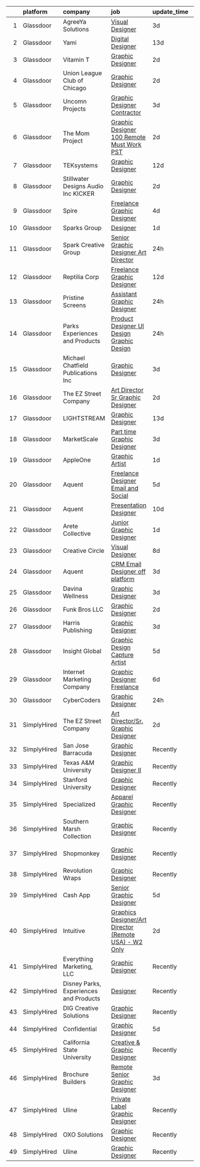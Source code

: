 

|    | platform    | company                                 | job                                                                                                                                                                                                                                                                                                                                                                                                                                                                                                                                                                                                                                                                                                                                                                                                                                                                                                                                                                                                                                                                                                                                                                                                                                                                                                                                                                         | update_time   | location                  |
|---:|:------------|:----------------------------------------|:----------------------------------------------------------------------------------------------------------------------------------------------------------------------------------------------------------------------------------------------------------------------------------------------------------------------------------------------------------------------------------------------------------------------------------------------------------------------------------------------------------------------------------------------------------------------------------------------------------------------------------------------------------------------------------------------------------------------------------------------------------------------------------------------------------------------------------------------------------------------------------------------------------------------------------------------------------------------------------------------------------------------------------------------------------------------------------------------------------------------------------------------------------------------------------------------------------------------------------------------------------------------------------------------------------------------------------------------------------------------------|:--------------|:--------------------------|
|  1 | Glassdoor   | AgreeYa Solutions                       | [Visual Designer](https://www.glassdoor.com/partner/jobListing.htm?pos=106&ao=1110586&s=58&guid=000001839cb08bc58881399ab2acd6e4&src=GD_JOB_AD&t=SR&vt=w&ea=1&cs=1_9dddc7dc&cb=1664781159904&jobListingId=1008171370007&cpc=AC285F3A3ECA6BB0&jrtk=3-0-1geeb134dg2p6801-1geeb134ui177800-6628813715290579--6NYlbfkN0Dwb_YIohz4zuU9-hizYTxpAJ9-qZQvsILXUPhgrrTAx3rzAG8rbA4JEAvZWnQch_pwfTg133gyuCZlIGUqTa_LcsIQj2gEcCE-_TS1GvFqGTvkteBxDZzDSPPzHh85m-XJvFnoH9KTN9O_Qu3svYpr6ZGGgiQji_eKVd6LROsZAo8glXCqQAHJvHwuFsUvtH4KIawltbq9OPbot3LUXfWxohdQOdOH58LecfCF0ScX04OPYbaJ8JCm6qOMPhrTLz_9VOtNFxz904dxjrO7X790dI3H8lzKcUqwUwpYFLpQvzFxR68_vLYWEV_ZiuEiqQKONgb0XBmaXirFiYECCuA5zzdwz41bWt9SrDDWah-ytfUD_bkCZw5n7-UNGfDADsmABTaOIaMgW0rJ00ymBHW7tE8HEgrY-1Mvg-ZWHjQdaXzTkpaUz_Fi9Vd3bt5C90wCoP4RiWitYxnSIcFat7iFiKqGCTxsshy49xulv-Dy64ZjuEhdJHTDw_YcCr3AXcwtjA3ARZUlRA%3D%3D)                                                                                                                                                                                                                                                                                                                                                                                                                                                                                                      | 3d            | Remote                    |
|  2 | Glassdoor   | Yami                                    | [Digital Designer](https://www.glassdoor.com/partner/jobListing.htm?pos=105&ao=1110586&s=58&guid=000001839cb08bc58881399ab2acd6e4&src=GD_JOB_AD&t=SR&vt=w&ea=1&cs=1_771694a3&cb=1664781159904&jobListingId=1008149543553&cpc=88825F42635DFB7C&jrtk=3-0-1geeb134dg2p6801-1geeb134ui177800-d96790f07ddfb524--6NYlbfkN0DsBOlmEAMqZtav1V1WKZO3RUElpafjggtWvxyDQ3xFSnW2ELFgJeLX3S5xFeisUPMw82b5JYcnJNXu1QexHkiyMgdkVeTHVR0rJVBYbdWKeloc5xYfv3eVNueJ_bKSsVQdqM4vvwnu1xSTpv0VSoFJ7DPATGJpk9r3Z3q7WHdgifquY24OuuFa8uuWs7fOfsxzB1qkgxyiYYJZH2Wols3Lh5CQKn9EX0vsqN5Xn2gKv0JGIPYtlQPgL0WjtkZ6w05nwo7C39WdP83Pcqsu24l9u0xeCilK_mYI1AtUqw7DM0TVmZ-vp2TZzadfsHEZiCVNsG1vn-ykq321xoo13PCErHOvwh63vsp9Dgw6_gsl4a5rM6oyK7WZvE1c-tLfKnGNH8diV255Ssx3uhnd8nPJUZNn394uQZySd6EFiO1wlZeXq3ujOd-6D3XHIXPQ403pwndGvVis-nmRpQr2niC8C-qH1DUbhE37ws5WinAvLL8y-yKPsDSc4kpkzTvAmXKSMO7MY5KNAw%3D%3D)                                                                                                                                                                                                                                                                                                                                                                                                                                                                                                     | 13d           | Brea, CA                  |
|  3 | Glassdoor   | Vitamin T                               | [Graphic Designer](https://www.glassdoor.com/partner/jobListing.htm?pos=121&ao=1110586&s=58&guid=000001839cb08bc58881399ab2acd6e4&src=GD_JOB_AD&t=SR&vt=w&cs=1_c6e310ae&cb=1664781159906&jobListingId=1008173951248&cpc=451933188B21919D&jrtk=3-0-1geeb134dg2p6801-1geeb134ui177800-7ec5b1c71bb5a598--6NYlbfkN0DMrcEu7yrtATojKJA7cEzGQ3FdRGWLh0CZQInL4ECGI6k5tN82kdM0OKoro5eXmjrJzujvbIHDixR0l6LBeqa5cwW6HQRVfpdi3WJmNQH9hP0Hg6_hiaiZpl4yfN_rIJj7C4Jt6_2n7--2UkufdkWNrIQFvkHW-QzXDgOabEW1proPp041tw5RqnWCGxoDNkK4GhcmrZVvjJLbkGSh61WKAhIP96PwNuIc2qZUe2S0eMKnbTaOvV7sjx5IU9sb4QNcrt5WaWvuSZnNmQin_JCX19z8edo0iQua7QWUwiUnJzh4VhxfZpVyOmbjGsk9N1Be8rAoY87gzpfwN9BNeRb3t8yRg5xZR0doMJhc0GeF11idoUI5yemxLwFso1tjBjeLYdnPutXhWyNldly_6Q8RpQqCk1xVwB8D0SOl1Ul_E1HHFvoZzcHrBnfoL26IwksKco7dBYv2uDoEZP4Y3vvSLhQfJHVF7G1nkucPHbvDIg%3D%3D)                                                                                                                                                                                                                                                                                                                                                                                                                                                                                                                                          | 2d            | Remote                    |
|  4 | Glassdoor   | Union League Club of Chicago            | [Graphic Designer](https://www.glassdoor.com/partner/jobListing.htm?pos=111&ao=1110586&s=58&guid=000001839cb08bc58881399ab2acd6e4&src=GD_JOB_AD&t=SR&vt=w&ea=1&cs=1_e230c83f&cb=1664781159905&jobListingId=1008173692832&cpc=75B6770C194DCF89&jrtk=3-0-1geeb134dg2p6801-1geeb134ui177800-b0379cf767fd1fe7--6NYlbfkN0BfiMkE0vBHUGTrKhK8SvsuFyj2GtWbFPd5ourmXrk8c4_JoFcBx44Ad046S61gW0p-251rY6CIKPdHeYPavw4oaEhAbWeC31cDG7-9fEqf1hH74hxV3bxL5eNBouMLTjAArOut1HdwsE011LjGVibjEtE-l4M5prIhUp8osQoh6qczvesjpCOga1Gqd1GN8sJqJhyrGvopPH7rhoyYFjL5U7SYuYnXQBrBrvGyaZeSWrF62lP0xMfKpmDMK7Xx4aVa5isHN4EECdDQ81WaYEzLPq3Ws6mTKY0KTmsUR-2TDPrT3RwlNiSHGwNqeZ5HcNj80yXrsZ0d-553KKDJxrCEUOwH7bd5DKMQJLyy7RmyMK1XlWF_6GPx75WmoAkikXJUdsSKuYcNdoi-64cfuAjyQjRzVS6dqdQTrQx4QiXVkVbNRgmfloCm0VWNBfDF8Kuo_ajJ-bCjubgYZdG-OYtSr3dkKB4oIcpD6W7tl7jYbk_Fh87wOOgSaWbjeYOno4znSUw6LO94Rg%3D%3D)                                                                                                                                                                                                                                                                                                                                                                                                                                                                                                     | 2d            | Chicago, IL               |
|  5 | Glassdoor   | Uncomn Projects                         | [Graphic Designer  Contractor ](https://www.glassdoor.com/partner/jobListing.htm?pos=102&ao=1110586&s=58&guid=000001839cb08bc58881399ab2acd6e4&src=GD_JOB_AD&t=SR&vt=w&ea=1&cs=1_e8e562fb&cb=1664781159904&jobListingId=1008172269703&cpc=8795CF9063CD573D&jrtk=3-0-1geeb134dg2p6801-1geeb134ui177800-90846522c68ac9b2--6NYlbfkN0BKcv96LAN5JP5r9t3e9WCk6GBMa7XVoW6HuhSN1eWrgTftW7TMh9FQJxAv04YsPFG9lDf6NFOQvnhDWWqBwZ2HNp02zHSSKUP14_jXzNcyD_xPEmPBcipcmsqxP-xP9NDrEAgpDzotlubbXMpZRUZL1VIV8opCYti-nrHSFgd3GH3Lgn-5WzXFro6PL7qxGQLbPwsPg1t1Sro9Bmzd4QDCjJultnosgkEqdqsYWMIQH7veFNAl1u6NXpUDYjbppyIqVhJntBP0GfVn-ijozgkm0WnUVbr1owpIeVP1WAp7PwSnpUmlFwsG1OzXKPChewGpQ2QUHMLFg66jTsbfs_Ug-uLS4ZqeMU193pdVI8sEdjzpQ-TaMdVXy6qOfOG2zh9v5VScLEoQGEcLlPkrwwUkq6iPgiewTl1ocLwRlUYEsutUxcaK7NyBl7_FBEVyukIKQzBdVfEvBtXBB7A47S77Asw3772rRsXmYk91qi9U_WWT6E_8M-Fq3DYMcg86I_omhqNDXQHvgA%3D%3D)                                                                                                                                                                                                                                                                                                                                                                                                                                                                                        | 3d            | Remote                    |
|  6 | Glassdoor   | The Mom Project                         | [Graphic Designer  100  Remote  Must Work PST ](https://www.glassdoor.com/partner/jobListing.htm?pos=115&ao=1110586&s=58&guid=000001839cb08bc58881399ab2acd6e4&src=GD_JOB_AD&t=SR&vt=w&cs=1_42e0b967&cb=1664781159905&jobListingId=1008174906625&cpc=B076152010A3B66C&jrtk=3-0-1geeb134dg2p6801-1geeb134ui177800-be9b63d85c896383--6NYlbfkN0BDp_epf89aHDQhKpPegNJQ_ldQpEFZQsM9OcONMGxWx6pU56EKHF58QjVdAUvn2gUh2hLNM1TjGC803JXXZh-gDZK_AAcLDi1B_3U2qZzMGE-XSBvR363kXOGi6fKIRH_xB2xFgIvCSTOGpWmxtuFDnDlRbJoWZ2k25dmsBa0gAmbn6jzQtbOGHI1GiVCPkIq07fVjT4F24PAePv4IIgadxBMXtJmg6KtfO8Aby-mVcvpvdCt97Tbl2tpJ7smjjMGL6JEwS2vL_9yHyH-vlmYGS1PXTVR3IoJfWWEbWKLkW9PcoAzy06fEn_wGLIEeymsKWZtl_kTfSLTQ7rmStVLXeIdbEHqPr3LFdv7_SntTh3fLja6yXOa9hwJ0NqGfPeCsIASJeR5X6Fo8dc1zd_qh4ywugytl9i3nVWSTihiBo2iHIo6b-4qmB_HROecfMrbLNeGfNrmUIN0x7y8IPtRdD0Dx5nz8Y1vHR8D-gFDhdJkzZpFKjvdUr6InduNFt3e2VnMQQWXW0otKq4De3qZmgbNfK55UjjS2Kx-ak9rHQzPozmbYqS5ExPEU3NzOFI6l1FNb2qAALA%3D%3D)                                                                                                                                                                                                                                                                                                                                                                                                             | 2d            | Remote                    |
|  7 | Glassdoor   | TEKsystems                              | [Graphic Designer](https://www.glassdoor.com/partner/jobListing.htm?pos=122&ao=1110586&s=58&guid=000001839cb08bc58881399ab2acd6e4&src=GD_JOB_AD&t=SR&vt=w&cs=1_d9bb0c46&cb=1664781159906&jobListingId=1008152122701&cpc=334ABAF5D42DC775&jrtk=3-0-1geeb134dg2p6801-1geeb134ui177800-57eb7788ebfccd96--6NYlbfkN0AuKz8EBO1xHDEL7V2YF9xF3dC_I9B9i-Zw2Jh8clPMK3KTieKealHQySFBD4L6FvN3yT6R0s_NIyCXReZvmu4kXgX2zyVoKuxs-Xiv3MEtbzhVPXRCKLg9lYfW9Byx-5OjnFu51hXtuvS3a86DG6QP5Eop4ocy-tdDYoIlgjVLlaxuPnOEiHEUoy2oZqmmpoO_HEhAtHjqLz1F9K8MT-iuPY0t9f6cVCA6HsH2N38ABHERqefRO9iDKgTQclYJsSRFyu9k4FVdOHKvPFA6D8jwlus_kexWwGUeatDzsxooz_G-nL_FDufxkdmZrE_lPPr0ZV31cXRsxsuuJPy7UlNNXM8otSJySHR7105S6mLlEi4llsvnDnp0eSzvKaMGzCJ8HniMGCcEyiuFiM568kgZgBP3zupwbmTU79cfT-FxDlJzBSo2LLa7ixvxSsxQhhcMuPE4PRkqGeWhZH1rlNcD0WLEpqq5FvxxyzmQkT1UufQTHD_Qbdcsjc-MZVWFE-IAasEVaGM_ACoQcGABFdDknYFt5OGN-4XIiABsc6H9H9AJcLoC8uqqLHAJBOi1T_ktMxGFRJkZmet7EnWIKPfrom-0nrD8RL8pLAGjeOrAbegFONe1spscObldlk1n19qkhbijszJ4R7diPKJ-eRnV76zwpxeRr3kiU_39z4dmDRiOjvb0ysX28KKN9NOoXoX65a0xRHfYb-zwmetbnODdqhNj_rRnGQP-PiBmIJx_LHsWiGa9nwFI-q1lQBYOqkFnhvPoO78fXgVZSyh-FWNtvdQuUC7mcl1EAWZbZ4m5vPyeFK3cEGW72vmoZflKQNZNlAG3dnWiHH1BAemuBv-0P-r3S-FKTOiphx7-iBj3KUg9t562ydYW-YEMvlpTaRbS0SHXams_8ol-KoUkfbBX04yZaOUOym5VQhUJ9TzIZw%3D%3D)                                                                          | 12d           | Lisle, IL                 |
|  8 | Glassdoor   | Stillwater Designs   Audio  Inc  KICKER | [Graphic Designer](https://www.glassdoor.com/partner/jobListing.htm?pos=101&ao=1110586&s=58&guid=000001839cb08bc58881399ab2acd6e4&src=GD_JOB_AD&t=SR&vt=w&ea=1&cs=1_4f92ed07&cb=1664781159904&jobListingId=1008174539445&cpc=2083F359452D1586&jrtk=3-0-1geeb134dg2p6801-1geeb134ui177800-972747f673ce30d6--6NYlbfkN0DzTncxJAcZ-vJ_cWM5l07KknbSV4rmD4wvBRxesz8q378qkK2OBxoSWsXap5e5J2kbtBQgry9bieX3jEFVmQdgIfgSPUipDnnuQumbIRJ7j2GiYphj42xoQ1I3RfUDTljM7Ymzn-T0gyXrUfjmjW0AkOLFUEi1BQP2JlBCg2uHBpsIRCipSmqrbc6YpnRXaR2llg49NV_5hc6-tfZNRIFrwg9vvwAfe9DnvlUMe1wCrnmlZgaO0WrpuFD3jDkWMsMuzWSijsxKnIBeSu7lUMaTGP3cP5NmsmKvYwXlw0aQvBqi-ZIW9W7NTiLYJnjqIyXufo6Dhxsgz-rA7r4SOymmUKQjnc_LuuiZBKf3THIz2yQIIVf_ffEdg0In6px2H3hLOeARpdBGh764eElu6JJ_2f2dArGz8-G83-foUjnth3Wzeb_kRMXiVAo3R8oYw6MmuiFoAfex9Rp0h_SFaTe1x7UrKa8ieAoZAe8Q6yQRw9DURXvyagmxgOttVi_KUTZ4qH4BnHU73w%3D%3D)                                                                                                                                                                                                                                                                                                                                                                                                                                                                                                     | 2d            | Stillwater, OK            |
|  9 | Glassdoor   | Spire                                   | [Freelance Graphic Designer](https://www.glassdoor.com/partner/jobListing.htm?pos=108&ao=1110586&s=58&guid=000001839cb08bc58881399ab2acd6e4&src=GD_JOB_AD&t=SR&vt=w&ea=1&cs=1_f93831bb&cb=1664781159905&jobListingId=1008168176401&cpc=654405A9B1E0A9F5&jrtk=3-0-1geeb134dg2p6801-1geeb134ui177800-0a7693cec2d415df--6NYlbfkN0DeAJW0m2c6RRYZ8mDkAfiRHtRiJ0-kxkQVsAadI3fnKOGp_QxXvzZMVjx73-hM7tPL4rGNIGpIvNxjZDfZ5ASMlZXRqYXSdvBzYLMPNTRfPsz99QAZZlQQ-qg5zLdJfFnCV8gtIYLEdgE60hk1CYz4D1aE0u49Aa9-RqNuCdkbHL2e2NNbaJB8aHifFsxl1vAeGhnc8Ak_T3WUZfp88SI9oqBZ4DTXk4H8ZttPU_3FqmywQhCtLdTtiH0gXWtx1jemO3darggVNoILljdTlNNq0e5jyLLdeDPTOu2wyq_y6dThbBErx4px2_J6u3QWaQmh_6BDItS6iOS-u9QLaMs7rOpczyDHy0gByS84QAkTnv6iqdaeY-N3E5kxlpQmk0rgo1OLBVguJbljEzhS5R7JVhjCp_wv1fWOzviYdke8G1WLVZkXSS-8NIS-md7p2ze7yMQ8D_0Z9wZaydENUqbbAbpeFgaq3wICF9YLYfKD7eLHtjcjMBIMdPELt1RQPTW1LWn3mK5WTw%3D%3D)                                                                                                                                                                                                                                                                                                                                                                                                                                                                                           | 4d            | Massachusetts             |
| 10 | Glassdoor   | Sparks Group                            | [Designer](https://www.glassdoor.com/partner/jobListing.htm?pos=120&ao=1110586&s=58&guid=000001839cb08bc58881399ab2acd6e4&src=GD_JOB_AD&t=SR&vt=w&cs=1_f07ba33d&cb=1664781159906&jobListingId=1008176700829&cpc=3BA4CE39D5B5DEF5&jrtk=3-0-1geeb134dg2p6801-1geeb134ui177800-2a328a2bc1d15114--6NYlbfkN0CVbIAoVGlVV0muHIzlWY31dYj5hrVkKa7qBWZ-hZn3g-zWnitpxah_RyLopvrEJPIrvXg-hEI1BGg7zg6I19nBs_lmMTdDDuQXfmt-Bmx99Zlzdv54l377MfIdp_I5pPHVDhQCRK9l7PJklK6NnwPNdLBS49_CKV4kWm_Zu31Q30jtx5WQZSmOs87sWel-Dm7_VQW0waHdqcRE3yhwKL662ZRMwdxoYrtjV1fV8NPDMqsG0iHrWMJzarVMr5mSArjyJhHghYfU7wggm8y0tk4N52l2me7Wj0r49wCcXFXOgqPeyNqLqJ9DhO0Bi7UmoSP2aPduPpzh7zDnrHqqztfW9D4M9wPrBknfnfri5pTpahKzLwZilSYT9N75EKSjS2cCd4Iju-VtlUHEstMBRiWhka719ix2pv5dwPicRZFP0eA5baqQMHkKYJxQIoTaKJ4Y2DEJRCmkPZpveeANnySnzIXp70RZgVSYgk6PbZ5tddjbEmCu2YxFz0BFLZtH4-4%3D)                                                                                                                                                                                                                                                                                                                                                                                                                                                                                                                                | 1d            | Rockville, MD             |
| 11 | Glassdoor   | Spark Creative Group                    | [Senior Graphic Designer Art Director](https://www.glassdoor.com/partner/jobListing.htm?pos=112&ao=1110586&s=58&guid=000001839cb08bc58881399ab2acd6e4&src=GD_JOB_AD&t=SR&vt=w&ea=1&cs=1_7c09a759&cb=1664781159905&jobListingId=1008179005162&cpc=F7A2269C793D5877&jrtk=3-0-1geeb134dg2p6801-1geeb134ui177800-aa469586a1eef480--6NYlbfkN0BBGG9LMNqL16EzDx9S3nKk4b6IwprgSJginr0DZD_oW-QspO1HW55HdjL9oMzDBnVslbGwEHOgkbNuElnGfKN8zKHAfyIcwho74EaOphMAQzbSEsv2tMlYpx0VDMUZUWOB1A5ZkK0EUGwtY8R9gl1FAaFUX5RwpXxYAdmBGVaZPCPApBkWnu7Esa4gegh55ZWhnIO-5jpOXvywdpDOMT_S-CGfb-0nckK_mcOWhsCLr-hjFqYaU5rOLltxNhvcI_1iJvWOlCiOKNHiC_szv5ZpQW_jAL6ZOm6SXhQtd1gbes2k38fI_iaUTI-qB93oUNxDbzp_XUm8BG0bXlVvr2LN21KnN-qNV355oH7uSV0k1hDxPnN6IWwVqdKAzndrF6X12N3Gdm8sPe1wAFnQkc-f4Thwbm2II1Um_d9jwEjbKXNJcPPvb8rhBhm6IPE2F9hdwOs_oa90iZa3Fdv2TLvbVPMuMRVTQBudi4AW3sbT8FeSLyvU3wXb73qGTXQN-1Yjlz5rgzdaRA%3D%3D)                                                                                                                                                                                                                                                                                                                                                                                                                                                                                 | 24h           | Florida                   |
| 12 | Glassdoor   | Reptilia Corp                           | [Freelance Graphic Designer](https://www.glassdoor.com/partner/jobListing.htm?pos=110&ao=1110586&s=58&guid=000001839cb08bc58881399ab2acd6e4&src=GD_JOB_AD&t=SR&vt=w&ea=1&cs=1_50efebeb&cb=1664781159905&jobListingId=1008151622516&cpc=03F67E1B243A1AE3&jrtk=3-0-1geeb134dg2p6801-1geeb134ui177800-798b90cfdda044eb--6NYlbfkN0Dx3r3E47sSe5bB3PIy1uzBZvlB7xy2NhfhZMlxQTsxrAM8lLPxNGOO8SMxMs4WxP4ak8ZL86YV04VhKm7n4N9MZbw_W744X1YKNyFx9KSLIVBN4rzDRrLQH2pHpabi4vD_pGBGVCJwFYEpR5hpQG0514znZFrG3fUa4HO9GcDdlUcjgdqCpkGcmXIMSeaEFKku_XgVAHPcgR_4qGAgquqaclnnPpkt2bMqfdEdr4oegIlSrKzUt2ezeS_wgnUlgZ9s6D9-Yg_yDfwEkebsUYL2Put59NTxJRNrEZw8MRlz2ttPMe6M5-U1euSqJYshrtXipK3Zp9EDInaLfP1fvU5U2efmL9Zg2PVoB_V3BQKCfHB4zYiYqnR6m6bZzG0cSHTeeZPG6W8lgYl0eSV1egvi_vgnpkAACpErl1bp7kYHOQOkLu-Lex9FK05T2rn2NfCOZ7KtqvqCx5e9u99MYZyYJ6ntcf4QaVQooiwH3TCWe3Yn-IvpKNpSiHePS4ocmkrQKSA3rNNpbbrAgbpJvNtN)                                                                                                                                                                                                                                                                                                                                                                                                                                                                                       | 12d           | Hillsborough, NC          |
| 13 | Glassdoor   | Pristine Screens                        | [Assistant Graphic Designer](https://www.glassdoor.com/partner/jobListing.htm?pos=107&ao=1110586&s=58&guid=000001839cb08bc58881399ab2acd6e4&src=GD_JOB_AD&t=SR&vt=w&ea=1&cs=1_ada58eab&cb=1664781159904&jobListingId=1008179462384&cpc=FF950A86FEA5DF54&jrtk=3-0-1geeb134dg2p6801-1geeb134ui177800-173b25da511c6396--6NYlbfkN0Cz9DvzyI52u6l7zifHwBGTEs7FMYGwdutZ4_Hx4GEvQpBISSIXLOYjHBjVUpfZcgv1TFHNpfov3wOjM6v76zYCF2yF6cl4wO65D5lJAD_RXfNXUVf1-tY51arWAeZevo0GoSRpG2lqRWDiIcuojzbaZbW9oVmicAYhK4HtEUd3epz4QN0BtqjdneE7iLSQRJt1iRRGz4Y7ugp_H8zlzRCLpJaSWtKuP-tmInJtBq7KfrXMjWhGn9wF5x9F708RnvJ7tzjP3FAjp3kGS78iNDSl6gvMgWAn8bWtmfUnhdLYpDKgmGf1cfldRjvHaas_n90iA-6hA0Gk1dECS3gpETaiNVNhFAGfC8Rt2fd67WetFXrECEhb0A9LKYBgmiX9kmR8KzZpnaNgouejaGoTW_9ea_s5-s5ZIDo6xnGP66v00NZPSqHFPoCQSTEL1jw96mNIMEip2cywmFyRuIt-WqTRutL9hsh3dEj0ZYvjhbNJ-byzKwLJ5T0vO8PpnqvYkboe-Nh5Nmu1uQ%3D%3D)                                                                                                                                                                                                                                                                                                                                                                                                                                                                                           | 24h           | Englewood, CO             |
| 14 | Glassdoor   | Parks  Experiences and Products         | [Product Designer  UI Design Graphic Design ](https://www.glassdoor.com/partner/jobListing.htm?pos=114&ao=1110586&s=58&guid=000001839cb08bc58881399ab2acd6e4&src=GD_JOB_AD&t=SR&vt=w&cs=1_78e98b50&cb=1664781159905&jobListingId=1008179199135&cpc=FA84DF7EA1EC2398&jrtk=3-0-1geeb134dg2p6801-1geeb134ui177800-a82b1f04ed5d7dd3--6NYlbfkN0DAFTyt7pbDCC2JPO79CSdi1dIb81yjczP5qsKcZIxgiRd1qisRd4re16D_VG3-wzXajtLOTOPL8umXa51HQ-7InxZK16X0KtudOBtEiQxwfl4uIHb1w47naUNVGPPVC6nQrCM0xZmmpD0gFTDC9p8H_i8VQwzW81l0K-ZqZnOYeAwkrFY1Y2tHG56pRs1G_7HxjRccD8eLCnAP1Cb2eoCtDBSrW6XMrAsTO5Gk4dkKq84OFjczCCLLHrUti0DzB0WVpK6blaUOmgolIwbtGAHKralSexJz6W8_KPiaGc08HJeQDTr5WauFldDktWIulDOpZq2QArFV0VNceDKJQUUlwnuVxN3c2AQtycuo_o23pDTvdy8zBUsglDy30neG6pKw0Y_9vjUkUhWyzVEobMrxg_5-vd6ndBwZe0aj-WuxBMJYPqMQDBBMYFgXlo6R-PU%3D)                                                                                                                                                                                                                                                                                                                                                                                                                                                                                                                                                             | 24h           | Lake Buena Vista, FL      |
| 15 | Glassdoor   | Michael Chatfield Publications Inc      | [Graphic Designer](https://www.glassdoor.com/partner/jobListing.htm?pos=130&ao=1136043&s=58&guid=000001839cb08bc58881399ab2acd6e4&src=GD_JOB_AD&t=SR&vt=w&ea=1&cs=1_0c87c64c&cb=1664781159907&jobListingId=1008171506916&jrtk=3-0-1geeb134dg2p6801-1geeb134ui177800-6879b5d5b7078751-)                                                                                                                                                                                                                                                                                                                                                                                                                                                                                                                                                                                                                                                                                                                                                                                                                                                                                                                                                                                                                                                                                      | 3d            | Remote                    |
| 16 | Glassdoor   | The EZ Street Company                   | [Art Director Sr  Graphic Designer](https://www.glassdoor.com/partner/jobListing.htm?pos=109&ao=1110586&s=58&guid=000001839cb08bc58881399ab2acd6e4&src=GD_JOB_AD&t=SR&vt=w&ea=1&cs=1_3a1e1bf9&cb=1664781159905&jobListingId=1008173444476&cpc=6FC5BA77C9A4CD78&jrtk=3-0-1geeb134dg2p6801-1geeb134ui177800-5d366da0b83f929e--6NYlbfkN0BKgzQyzTF1Q9mOsR1amaS-juVGLjHt5Cdom-gEF9y-xQXLGdfif3v_Xfk3OeQGiQtAK5AjOk10Qo5rw_nzQu9a5dDf6g4kjvIfV9jE-GdYxpfDkWTdWMT28oi67I_2mfNK6DTVAuQGBT5_283T7OVnXhNm4mav5agX5bnfoqxSbrUrc8lK5UnIAFsLyv7_Ex7BX-1udhYcC1cilVU7Ik8uYBHYLAqJvAXtjbxYfqjxwOSv9b-mBiK9spNn68mQnTVkc3fowE8EN8IusfkeZfx95yxvVMqQFlaL7eYQofa181DS9GmsTOD0V381WP96j4SooThChbt7cVhPo74ExxJQfx2VOg90LHtfrmCaxEOzyvxybik2ustC3mr24WwW_-y6yFJfrsGik4r2YEMM-6OhM3zHsVCHL3OTKAxPHkcvj8gZPLqs7EWbA8yGDX3i6Q_uXKujThy0N40immYotiLYSMoibXX4FH4DBJORiTktufWWzKmIMxP_1ItsPhC0AtBQvTeGXPKiXQ%3D%3D)                                                                                                                                                                                                                                                                                                                                                                                                                                                                                    | 2d            | Remote                    |
| 17 | Glassdoor   | LIGHTSTREAM                             | [Graphic Designer](https://www.glassdoor.com/partner/jobListing.htm?pos=116&ao=1110586&s=58&guid=000001839cb08bc58881399ab2acd6e4&src=GD_JOB_AD&t=SR&vt=w&ea=1&cs=1_ad5e7490&cb=1664781159906&jobListingId=1008148712327&cpc=8795CF9063CD573D&jrtk=3-0-1geeb134dg2p6801-1geeb134ui177800-6edb8273d2d1874c--6NYlbfkN0C_-2SRK1RVDhpf-slM4KCmyuX9KaErJfzz60Weic6r3LXwiquozlTWXMcZPQ-epAOvTbqwTiF8hHMnJ4ZfIx0vVod4tb6gRVs-VhjCvgU8_R6evQss2j5JqtyD_GilDQoPfuwZ1XmiHcJTxCrvmFubVLY9noLXZ60lV-sUoFbaMHiqOcmTUUbPi3wUcr69kMfXksP1R24oFbzkxYFiREJgcY9-TvSt09reWXeNBxLzE2-_IvD96pwty0Y2p3NKufho9F99Sfc588Kmojz-Nq4i18Rm4sRutwneYIqXEeD-LAscL4tjGmywGPLWc2l-j-JceyZ4vVP3zKAoEotyDQNuccvv7Qg65yDHY-Z4JXkS4qgTXGZyRNCBb0UJWA4lYqmT-O44e8M9yDVNmhBMx6dE0NXH9cPWnbhTmYe7JgZiSSnKXvEfX6Y-uYyYtHKQrSws3cbp6sMq0jKQpxC_2yC_vV50Ntpgn11oKvhscqm6vXGbA3OW4kke)                                                                                                                                                                                                                                                                                                                                                                                                                                                                                                                                 | 13d           | Remote                    |
| 18 | Glassdoor   | MarketScale                             | [Part time Graphic Designer](https://www.glassdoor.com/partner/jobListing.htm?pos=113&ao=1110586&s=58&guid=000001839cb08bc58881399ab2acd6e4&src=GD_JOB_AD&t=SR&vt=w&ea=1&cs=1_d8d36e95&cb=1664781159905&jobListingId=1008170940548&cpc=155EB9D5185558AF&jrtk=3-0-1geeb134dg2p6801-1geeb134ui177800-197c6d1e9691b29d--6NYlbfkN0BIoDLWkpu4A5JP4nAjUY3a2yEP2GbIbjZh6-EhENVclxW0Rzcn9wm0TmgAVCzaud_5ZsdyOtvS6ZMQy3rE-sj2w12NRb8HyaImOHGxunraDmL0uYDQamWkloAWJBm118k5mkdTuyMBfgQn4XjkC3Qzy2mtA_Actj1RktZ8k6BJh6hGdyDRbp_sy4yh4DUu-LHP4kjBYN6Td_NbMVwOxTSPiolidZMw9bH-O5eJB0cWa1jIeltFz6UXi8kbWHjrxuZDMmn_j-l9VCG527MPGW6pcqagcLIX4cEDqe6OQuHcOZaq_BS4XU6myUE_4FOfPiGHjFULeRAhfnqUzVuWcBvJdDCV2zBfR3U9iMEn-NJUAhv88_jLsv0kfP7ZOWaY7kQhjImxUg2t14eGBE7VOVC-1i7j73TMi7zpg0x79A6OmFL9zgRnIkHMh_PAI6UAJtJzu4n_z-r4nj_lfEeDhag8vYYdSPmpcGSCmI33lC-o3jLnHDqq-cfC74nEtAc13FJOEN5OGJC7UA%3D%3D)                                                                                                                                                                                                                                                                                                                                                                                                                                                                                           | 3d            | Dallas, TX                |
| 19 | Glassdoor   | AppleOne                                | [Graphic Artist](https://www.glassdoor.com/partner/jobListing.htm?pos=124&ao=1110586&s=58&guid=000001839cb08bc58881399ab2acd6e4&src=GD_JOB_AD&t=SR&vt=w&ea=1&cs=1_2c9c0ce7&cb=1664781159906&jobListingId=1008177090872&cpc=3BA4CE39D5B5DEF5&jrtk=3-0-1geeb134dg2p6801-1geeb134ui177800-9bc3a9fcd9d85e2f--6NYlbfkN0Akmm0SHSm6KXMG3PLe28cvsql5ALZY-VGg2iXYcU3b0_QqRwb6uEYTLIurolMOrvzVjwvofrjQQG1QRM7bs6xXJ3YnWgN3giFYKRj-P70AiQljaYbD-jXXdUH5o0LLQbVKn2yIGb2D-fEHJUj4KaFjKJwVB4J9zaXX0WfnVzFtqfbcTXP0NbtrZ5vCs3v3ZL43QCqoeyLX36zhGcZazLyOqwBzn26NA5VO80ktqqDqoVBYgtbj7m2BUn9JYOb5GyaMhn1aIXKwytnHTZH7nC1sRSunGMHQmrXZkBmTM8O1rKsbdCvq_phNjQM-kwVz6dO7lBJTtXKf58qk7mtGzM1SEncSATmPByjpRerrO_xR75TCLKt2zGLlp_XFBXMIwuVXUS5Ie-lLwMArwaEZnX-H5yc4uEbQGipQFnmvH6XW97Xf2susw6YrmxpS64QH9UkGzcFNUPVYlv4rWhYaKclJBNeV5m6YRamr2j_L9t6yu2-g145lOXxo6rOK0AzXwMDeR6hYg9fi_jsU-SiuGBzdyHsE2OwfIFOMYERzM8SWegpHpe3KsF_o1kbfnFZGiZ3k7amjfTRkIlrZm-KrksWb)                                                                                                                                                                                                                                                                                                                                                                                                                                   | 1d            | Corona, CA                |
| 20 | Glassdoor   | Aquent                                  | [Freelance Designer Email and Social](https://www.glassdoor.com/partner/jobListing.htm?pos=123&ao=1110586&s=58&guid=000001839cb08bc58881399ab2acd6e4&src=GD_JOB_AD&t=SR&vt=w&cs=1_7857fcc5&cb=1664781159906&jobListingId=1008166263396&cpc=8795CF9063CD573D&jrtk=3-0-1geeb134dg2p6801-1geeb134ui177800-5fefb7ee0ef75b48--6NYlbfkN0DMrcEu7yrtATojKJA7cEzGQ3FdRGWLh0CZQInL4ECGI9gD0Wolx9R2EDT7B77c2cTl0x_oT4u0VyXWboOgp-kNsmrC-BXQzGbukCyHrpIqS7WraI7mLIyqWQP5Eh8D_rrc55GI7g_VYXShykTmlCEn1wmEnWZ4v73tWysc0qiH5tTqSF6qfUOquikj6RONlnL5o5KJh0J-4To4FI9Tk1qJgfIdALRDbkaHgC0uFMy6U7WpsQbToU8z2ANGV762bPvnidxJEs2YY-D0NJucnc3Q2E5pURdubogVcubeQlwsMV66mcjxkWRE9ppXQQUF8bVJmMByAH8IxemjTSxNOGL3OZKJMehdP0zXR_kSoXxwIyHrVTqfjfryjwLzvGLJ4UgoorXHQ3yM5gBtml0rLmrcDomw3U_aYwL2lkLt5_2sbC_I-yFOFvc0cVfQQe8AYuIrw1yy_TxLOop2HPo-cJO4w-NW2WC3phc%3D)                                                                                                                                                                                                                                                                                                                                                                                                                                                                                                                                     | 5d            | Remote                    |
| 21 | Glassdoor   | Aquent                                  | [Presentation Designer](https://www.glassdoor.com/partner/jobListing.htm?pos=118&ao=1110586&s=58&guid=000001839cb08bc58881399ab2acd6e4&src=GD_JOB_AD&t=SR&vt=w&cs=1_16a0adc6&cb=1664781159906&jobListingId=1008157164735&cpc=8795CF9063CD573D&jrtk=3-0-1geeb134dg2p6801-1geeb134ui177800-93243c958a08c44e--6NYlbfkN0DMrcEu7yrtATojKJA7cEzGQ3FdRGWLh0CZQInL4ECGI9gD0Wolx9R2EDT7B77c2cTd71nsFwcUMF8InWsKrz8kmqPnFI3nwXGeUR0o7SnSTQ2t5zyD5S_rE-Mdwqijl3Ss5cFEvy_po0wEIawymqV0imnt1dV1lA8nwwkq2vMGDWETYBcjMBlSjoCx5g8-fw3Q6COK4P2_ysls7VnkFNVs-Ky0yQD07nObzz3G2oOa_uiptQ45_gywhzaTmTw8ZIr67nkUeAwEZTGcguKBMnXovqO_7g2hWH35nSMe4FEsAXvEc2K8JSGNRjcfpdEFZ5-o_rktdx_0-_7OFcMf2Tchrb5WYczX8K1X2Ciqq_HbFU94aatNdNzucVWTmxjbNn02rXtH1TxBAQUObzEBTMS04uMJHDobNu5-QRz1Z3D9lBGYlIO-TMpHVcagQNxZD0QSfF7h21Z0nuhb2cfepOP345-G0b_uiTg%3D)                                                                                                                                                                                                                                                                                                                                                                                                                                                                                                                                                   | 10d           | Remote                    |
| 22 | Glassdoor   | Arete Collective                        | [Junior Graphic Designer](https://www.glassdoor.com/partner/jobListing.htm?pos=127&ao=1110586&s=58&guid=000001839cb08bc58881399ab2acd6e4&src=GD_JOB_AD&t=SR&vt=w&ea=1&cs=1_8847a60a&cb=1664781159907&jobListingId=1008176328610&cpc=56C4EA4A1A191A49&jrtk=3-0-1geeb134dg2p6801-1geeb134ui177800-1d683fc211fe35c1--6NYlbfkN0D0ff9e8Lfwlpl5zGbQmpn59AL71QmFd7VKOAnfyjZzp5sdngV8WPgYe0dov1m7Y2m2AuwvvC01Z3_5VLc2fjUvBfk6Qfp2EFOe2sTnddFBrulGkaXJ2sB_8uLIbuHLX02wShv0HeV5HZVZ9ChTSuVpRcnDgyZA32y75-UVKNst1oA3s-SNfmNw78xnjouAIMJoXL4N4nsfLVmY5JjMXmoyzX0C02B-4g1WwBKbGfnEiwdFtoJ1QtRnE2hRY_izaqlJzYgsGOiaxDdRN4_gHY3byx-tSbjTDkTXxSw6364EFZhkcZG3rVmPBykPh5GV1dvazpB3MOgyZiVjGGnGVwtzOP4WU6Hd0LDPcmYqv9ID0byFFBtjOp4Xe6BO_FcLVsOhzdbWBv_kzeDqaLr-TCgusky1OlnvufD8RrKw-2edKybe4TRv18iWmIOOdp4UAwznGukIpO8BqEY39RncZNH-hwAuAgHWXTVNAg1BkcpCAo6rC7atHCkz)                                                                                                                                                                                                                                                                                                                                                                                                                                                                                                                          | 1d            | Holladay, UT              |
| 23 | Glassdoor   | Creative Circle                         | [Visual Designer](https://www.glassdoor.com/partner/jobListing.htm?pos=119&ao=1110586&s=58&guid=000001839cb08bc58881399ab2acd6e4&src=GD_JOB_AD&t=SR&vt=w&cs=1_eb6575f8&cb=1664781159906&jobListingId=1008159692201&cpc=B101C867B3EF2D75&jrtk=3-0-1geeb134dg2p6801-1geeb134ui177800-adbd14ebdae22025--6NYlbfkN0BPwlZa85gbT4Q3XYQoU_uQn0Qmw9zd_9UNfmcwtqAVud1yvyq1Z4UAlx1bxhDUi3JW7SFxrPrKhxvwDRSOp4KS92Ik-Oysvvh5vVFqrMlQobhtm3baSjUYY382I13WR3LUEC8uUxrpTWn1cBAxSTqiEt9RlRkIyJyst1Ozt2G3e0X-NjPF7dezUvc6Op_jNlBW2yn1mcMkySsLR1iGwYA_go0n3YqF5-CU2MwFqXrtMMrlf32XBy6ahV_EP1f_r6CNCATOzZ030OkTUve_ZYBy915kLI8T0mnIGbGnjtsJdAmzjQyHrtpdLfAGLRvjJE9H49wts6-ixu4Ve2v4ThvqLTPhdrPHbh_n_XHP81qK-cLlOyd2hIYhnEx6EVUGo3Kv7V-Sjlyo0_n1cYyx3dIdccdNuQo6dSi2MuvtudjhWDQ6_8EnL6J5LwqCplGzvt4JM-o8wu_UUF1bxg8iSq6FxFhPJXY7qHVg5sh3VfSy4QX_Sa6OEBFT0qzNw6TthoR85CE0Hs5pyXaEDrPqPwXH)                                                                                                                                                                                                                                                                                                                                                                                                                                                                                                       | 8d            | Mountain View, CA         |
| 24 | Glassdoor   | Aquent                                  | [CRM Email Designer   off platform](https://www.glassdoor.com/partner/jobListing.htm?pos=126&ao=1110586&s=58&guid=000001839cb08bc58881399ab2acd6e4&src=GD_JOB_AD&t=SR&vt=w&cs=1_9d60273c&cb=1664781159906&jobListingId=1008171343052&cpc=2CAED5C921A5F994&jrtk=3-0-1geeb134dg2p6801-1geeb134ui177800-0ac62d70584a4184--6NYlbfkN0DMrcEu7yrtATojKJA7cEzGQ3FdRGWLh0CZQInL4ECGI9gD0Wolx9R2EDT7B77c2cT1NsTyLsrw9bf4xPWKgLhopYbJxurihkD4ZjWOgPl8u8twvyc4Nqb_dBy9GR2udUpNU0t52W93scOAgTUzsFg-NQEOeqJ3JlwkRVxbAGkRoRlanhEadvE0KY9d21yaODlTGLxnZdsvSX95t1JhDM3SUqzFOMeSsZsTQQzVWlvixU5dunRxvqGbWm2dFEpbPfdWnWnCxmd4CxH7R_ff1n--H3spYruhmCMiFKOlGbzWjtfxQVfi7-wJuAB0UlQFbzMrK1Si6DGOnt0TOf55sXCtRK1kQAM-CN33gy6z0BV_D3xUqRNAqKAcXvEZL-BjOnP3J7JXLMWPHt8YQtraFFXE8CoxJ-tKzdmSDwMD_FgvNeNux_JFjJkuh64HFCCZE1ucFoemfE8gUkceJh75O2M4ItCKkKHMOac%3D)                                                                                                                                                                                                                                                                                                                                                                                                                                                                                                                                       | 3d            | Remote                    |
| 25 | Glassdoor   | Davina Wellness                         | [Graphic Designer](https://www.glassdoor.com/partner/jobListing.htm?pos=129&ao=1136043&s=58&guid=000001839cb08bc58881399ab2acd6e4&src=GD_JOB_AD&t=SR&vt=w&ea=1&cs=1_c74a9156&cb=1664781159907&jobListingId=1008171579275&jrtk=3-0-1geeb134dg2p6801-1geeb134ui177800-81ea710b7a8f16b6-)                                                                                                                                                                                                                                                                                                                                                                                                                                                                                                                                                                                                                                                                                                                                                                                                                                                                                                                                                                                                                                                                                      | 3d            | Remote                    |
| 26 | Glassdoor   | Funk Bros LLC                           | [Graphic Designer](https://www.glassdoor.com/partner/jobListing.htm?pos=128&ao=1136043&s=58&guid=000001839cb08bc58881399ab2acd6e4&src=GD_JOB_AD&t=SR&vt=w&ea=1&cs=1_e8d0334c&cb=1664781159907&jobListingId=1008174246443&jrtk=3-0-1geeb134dg2p6801-1geeb134ui177800-17bc8e4f29903fd7-)                                                                                                                                                                                                                                                                                                                                                                                                                                                                                                                                                                                                                                                                                                                                                                                                                                                                                                                                                                                                                                                                                      | 2d            | Remote                    |
| 27 | Glassdoor   | Harris Publishing                       | [Graphic Designer](https://www.glassdoor.com/partner/jobListing.htm?pos=103&ao=1110586&s=58&guid=000001839cb08bc58881399ab2acd6e4&src=GD_JOB_AD&t=SR&vt=w&ea=1&cs=1_7e9a9b7c&cb=1664781159904&jobListingId=1008171546572&cpc=AF02A8F32FEE2001&jrtk=3-0-1geeb134dg2p6801-1geeb134ui177800-71b467493f08a365--6NYlbfkN0BpH0Q4LSk8JL4lniDQSa-BgOfgdJgtDitPBJhpvsXdfepCPUfGg27jAkYhj-hZkrU2WglhN3niUH7ahYpC50L5cGV0Az-0nnHcseAcoWc2uoMdM7COWMbToyOx54vLCejAMfwxWqUgngJhRJ-cJzdA5GTekBkiWWKVcmaopCVxjqPH9kk3KlKmIOBMtPJZqooiPiIKFBxhXVdlI5CoUkOPXVYayUTcDuZQ-MzPFCt9ptjLkrGWDZQz241OFv1LSeLPMxX-cEJCQaVtFSnWGGxdhyKJmYuq8FMnZ0YIg8ba1R9I-ZriUBmSHdqmYtIDQIiTr3o-XzOextU68qm88fX2-WMS78ys-otwHfrUpwFp8XNMmkvXUstSb37NzU_Y_q4uMs2BlLRRmKsi7uhxFnUhJbUy1RoBpU4VPpNgZmyRjf0qNcTrVYaWODVbBFda0iLFUeG_NuWm985Z_YY6h5vy4tiWIEyZR3AvPIpQLTAsZ_KuihWWaO9u83-1gQcWpuaq0pVAHosdXw%3D%3D)                                                                                                                                                                                                                                                                                                                                                                                                                                                                                                     | 3d            | Idaho Falls, ID           |
| 28 | Glassdoor   | Insight Global                          | [Graphic Design Capture Artist](https://www.glassdoor.com/partner/jobListing.htm?pos=125&ao=1110586&s=58&guid=000001839cb08bc58881399ab2acd6e4&src=GD_JOB_AD&t=SR&vt=w&ea=1&cs=1_214f4222&cb=1664781159906&jobListingId=1008165579531&cpc=C4A69CCDBB3B9599&jrtk=3-0-1geeb134dg2p6801-1geeb134ui177800-7a86e9afd0e9a655--6NYlbfkN0BKkHZu3wF05EeDimN_p6sYpKCMArvwa95YdH7UpkaBCoSUOkIYlUzf1Pb6Z78DI6MAHITlv1QHEV5C89SsGh7dnC5-_jNo8wc8F0EnkwDE51ZGFRSBSMM8O7NIAJV-YY8aG3l4ONR3GwWPehvG7e8-Qj0ZWQYoschPlvpDiayhKT39cNbHHpBJSJFEj-wfXS6M4b5OihWhErhZ543ut328nVokh5NKGpeDcgs5oSmBHHeY3LdKP52sI7_vRvGqQ6vv_FniY9ZR0wV7aBDnIYy3iiFEaDSH5jqe-WkIJqgo0LAte7-udhRHyECa8iE8erY09AMuyFWqP7s0Y_B4eg7mdZVymxYf09fQ7nkVS274sIV3CrztSXBDcrZ7g4Add00lt8Ls2B6FZ26Qex92uXmGREOOL4rLWW4eaoxPRrKjyqcL8VkYexoWZ_rtczPu_qMcZJ7w5YnGLpAZfx92w7OvF1_Zq48JpeRar8wjjgAKgs11D7Y0uUDICZztHAZ-YISq4dObgQTB4g%3D%3D)                                                                                                                                                                                                                                                                                                                                                                                                                                                                                        | 5d            | Remote                    |
| 29 | Glassdoor   | Internet Marketing Company              | [Graphic Designer  Freelance ](https://www.glassdoor.com/partner/jobListing.htm?pos=104&ao=1110586&s=58&guid=000001839cb08bc58881399ab2acd6e4&src=GD_JOB_AD&t=SR&vt=w&ea=1&cs=1_06b89a07&cb=1664781159904&jobListingId=1008162849349&cpc=8795CF9063CD573D&jrtk=3-0-1geeb134dg2p6801-1geeb134ui177800-5763591bcbfac8b2--6NYlbfkN0BEggIPgECXEIDbao4baGYYSiZx27ICahiuxTdIUCTSXbr3urEsxSQi-x_zbBUWymnBW8nuCrIjxo6pRpR93yuciuuESCUUyNYKO40tg9kDk1gTF98Vp5sznYx981ns46ycbyKPYVEVswMQ2m0FFr-7D6RMr_F5mbhXF5_iSQtOVdpHKCTYPfg5ug-lDXSuJnToSm925x0L9tudDT4XDoBeiBB7v9uP395oCFApLTalVITlmHCaRKeRsJ1ZtVz8SovwNXxibEEsgkaVQ6wTnWOKwfkXfh4MGktyK9XW1H0dn7XRmHB3099LMlVCMR5MwD9r2ICbwY9WyfL17evXZLnFg4Uo4cIOHQgkNNjOvRpgCsP1W9OyAb9lIbsC1c8UgMJ9DTJndjj8_hQDzgqreQwFwTqpN-ype2-pKRkg9T95JSuyM_YK3fxYv8tmCSfWXZ2QQF3IDVEs2NQj8Cj7mrlrY1OSt8yR6sg1pHNWgzfubedTUYvSiUrV_23oTwArLyq36tsR8zaOkw%3D%3D)                                                                                                                                                                                                                                                                                                                                                                                                                                                                                         | 6d            | Remote                    |
| 30 | Glassdoor   | CyberCoders                             | [Graphic Designer](https://www.glassdoor.com/partner/jobListing.htm?pos=117&ao=1110586&s=58&guid=000001839cb08bc58881399ab2acd6e4&src=GD_JOB_AD&t=SR&vt=w&ea=1&cs=1_82c06156&cb=1664781159906&jobListingId=1008177955195&cpc=451933188B21919D&jrtk=3-0-1geeb134dg2p6801-1geeb134ui177800-319c42c2b177a6af--6NYlbfkN0CpFJQzrgRR8WqXWK1qKKEqALWJw739KlKqr2H-MSI4eoBlI4EFrmor2FYZMP3muM3GjOyXZaeiwNkhQvpzFJlvMW_5G74J1P_Rrf6E0QC8s9hkp46i6teU4K7Q1uHMWGsWwN_caIX-ovIFL8wu1tTtJSpfpA5nv-RH3qvEUw5TLxKTsP-dHhsaq3RoNylIvBGiNBNG8TXCE_YQ6rUu_Y-PSK3Z9air-GCWmrNa00kAJLhdIAS6BnfMSaez5UtCYPFhvHLKvAwcvDILIvtMb8X687iioqZ-dZxPNTw6ohIeOVeVuNiWhvop-5bDQ6012Y_VfMoZvFmShoRKbZN_PY6h0zmIp98L2bdZsDrrL3gtdsuyl9u7jRqESQIwVC9ujMlpBp1JxU9QvYhc7MrsuTHRsbPUSCXJhTYX90_R1iRJSwmHEydgmupHkiwwxCCILibHMHR7Y4P0Mo02QZqPaHG4JsrXmM1dufkf44nsuh35DNM8hPYNj3Jxjyf7Klu3diRvsOlBihnJlrQfqhmqs69IH1m_iqVmEIjLlBkCIgPAHK7796v-umKYwrAWsePh6bVy1dOgtTVoPcL_pnQIgmVXdzGf_xzeAsnkLGo3BDA9c6U4KnmscjIINTrXAjZTEGWWexlWzO3aklM3n0Izhtz7yF43TRCepXeZcNN7BfhnXSboPal6TGLOCdj1ymTCgbf0hFWLMK34qS2i36yqWELFKUW4F1XwJH0rpxYf6iyQmCqcn78zljZHNS6VhdYyRGc24AzUCnGiMQTzMxQbKcGMoHDpJ-iNC8CH1wtHIDG8tovue0k1zY4vvYBKuDPdd5aKu2wLTaafoYqvnrK1bpEceduTNxqtk4y9_AR5o7ww19PKLGZpjNuAC0M2Dgm9WH28fTX3MvAGppio6yodqTT5EqyROFpgnDr74iMa9zHolx1ld71frliNzR6uEL-Xz8DiKNq5XdhIAZUDcB7wR78REuGBDLaAu7ieaIvIlpvFjag1iJpxTIWa) | 24h           | Chicago, IL               |
| 31 | SimplyHired | The EZ Street Company                   | [Art Director/Sr. Graphic Designer](https://www.simplyhired.com/job/nRtLmitkpFbFAgvngESw9yk8Wh66W5VLT_n9WRABdYY1OW4EItvOUA?q=graphic+designer)                                                                                                                                                                                                                                                                                                                                                                                                                                                                                                                                                                                                                                                                                                                                                                                                                                                                                                                                                                                                                                                                                                                                                                                                                              | 2d            | Remote                    |
| 32 | SimplyHired | San Jose Barracuda                      | [Graphic Designer](https://www.simplyhired.com/job/nQo9ifHcrHfEBFA0Xf3iy1gPrmInYP1o14ix6s4vmY36w-_r2Hqwpg?q=graphic+designer)                                                                                                                                                                                                                                                                                                                                                                                                                                                                                                                                                                                                                                                                                                                                                                                                                                                                                                                                                                                                                                                                                                                                                                                                                                               | Recently      | San Jose, CA              |
| 33 | SimplyHired | Texas A&M University                    | [Graphic Designer II](https://www.simplyhired.com/job/fLJ99OI5C3FSfdaqh9Wakobmwslmyyx13YllU2NMG1o0D3v9QOBMwQ?q=graphic+designer)                                                                                                                                                                                                                                                                                                                                                                                                                                                                                                                                                                                                                                                                                                                                                                                                                                                                                                                                                                                                                                                                                                                                                                                                                                            | Recently      | College Station, TX       |
| 34 | SimplyHired | Stanford University                     | [Graphic Designer](https://www.simplyhired.com/job/LYS2F5Epv_Ef_6ib7SEPxUA1wBZJPpMvBGouYKngYhcCkIxLGs2khw?q=graphic+designer)                                                                                                                                                                                                                                                                                                                                                                                                                                                                                                                                                                                                                                                                                                                                                                                                                                                                                                                                                                                                                                                                                                                                                                                                                                               | Recently      | Stanford, CA              |
| 35 | SimplyHired | Specialized                             | [Apparel Graphic Designer](https://www.simplyhired.com/job/9-akQjyVy6MyrJBDNlsmR2Ep_ptOdnmK5oIgWosaz2FQ5MJXoNm4ZQ?q=graphic+designer)                                                                                                                                                                                                                                                                                                                                                                                                                                                                                                                                                                                                                                                                                                                                                                                                                                                                                                                                                                                                                                                                                                                                                                                                                                       | Recently      | Morgan Hill, CA           |
| 36 | SimplyHired | Southern Marsh Collection               | [Graphic Designer](https://www.simplyhired.com/job/tiqS1UiWmhQ6yRKXXRqII3YtiZ6r2gADugRIpTcLFEcXpIYOoRJrUw?q=graphic+designer)                                                                                                                                                                                                                                                                                                                                                                                                                                                                                                                                                                                                                                                                                                                                                                                                                                                                                                                                                                                                                                                                                                                                                                                                                                               | Recently      | Baton Rouge, LA           |
| 37 | SimplyHired | Shopmonkey                              | [Graphic Designer](https://www.simplyhired.com/job/oWDnhXG8Jj_YARh2VYWYvuXT6VrT-utHlWI3SRi2ZkfVxzI8MLkTyA?q=graphic+designer)                                                                                                                                                                                                                                                                                                                                                                                                                                                                                                                                                                                                                                                                                                                                                                                                                                                                                                                                                                                                                                                                                                                                                                                                                                               | Recently      | San Jose, CA +2 locations |
| 38 | SimplyHired | Revolution Wraps                        | [Graphic Designer](https://www.simplyhired.com/job/0IoJXSVhf8N3kXtF9qAukKjtNWYoeZEKC5fUUQyB1wMjySCxvLQYoA?q=graphic+designer)                                                                                                                                                                                                                                                                                                                                                                                                                                                                                                                                                                                                                                                                                                                                                                                                                                                                                                                                                                                                                                                                                                                                                                                                                                               | Recently      | Lincoln, NE               |
| 39 | SimplyHired | Cash App                                | [Senior Graphic Designer](https://www.simplyhired.com/job/K__8bUYq1yGBVw5b2bYJnW-VPuSRo6mcH5j6rq06WKsMFiUNrv-SYg?q=graphic+designer)                                                                                                                                                                                                                                                                                                                                                                                                                                                                                                                                                                                                                                                                                                                                                                                                                                                                                                                                                                                                                                                                                                                                                                                                                                        | 5d            | New York, NY              |
| 40 | SimplyHired | Intuitive                               | [Graphics Designer/Art Director (Remote USA) - W2 Only](https://www.simplyhired.com/job/4gmO6L9Yui55XlSv1865NADn9tKYOK_mVCI-6N43GT_0uzel5wARZw?q=graphic+designer)                                                                                                                                                                                                                                                                                                                                                                                                                                                                                                                                                                                                                                                                                                                                                                                                                                                                                                                                                                                                                                                                                                                                                                                                          | 2d            | Sunnyvale, CA             |
| 41 | SimplyHired | Everything Marketing, LLC               | [Graphic Designer](https://www.simplyhired.com/job/LKoJ5OyuLi9fK1uX73Gh9QqdxY0wx8RdJD8D372zKShkxvC-A6kXZw?q=graphic+designer)                                                                                                                                                                                                                                                                                                                                                                                                                                                                                                                                                                                                                                                                                                                                                                                                                                                                                                                                                                                                                                                                                                                                                                                                                                               | Recently      | Shreveport, LA            |
| 42 | SimplyHired | Disney Parks, Experiences and Products  | [Designer](https://www.simplyhired.com/job/WhlI28szHC7BBtg9dSYJ6ZrvyArTnsUsn4roDp54CZeIsCclg5hK5g?q=graphic+designer)                                                                                                                                                                                                                                                                                                                                                                                                                                                                                                                                                                                                                                                                                                                                                                                                                                                                                                                                                                                                                                                                                                                                                                                                                                                       | Recently      | San Francisco, CA         |
| 43 | SimplyHired | DIG Creative Solutions                  | [Graphic Designer](https://www.simplyhired.com/job/XrygLzB1i-j0V-A1f_KztO_68m09mM7dsXhX_Mhilbsa7bmOGc314A?q=graphic+designer)                                                                                                                                                                                                                                                                                                                                                                                                                                                                                                                                                                                                                                                                                                                                                                                                                                                                                                                                                                                                                                                                                                                                                                                                                                               | Recently      | Flowood, MS               |
| 44 | SimplyHired | Confidential                            | [Graphic Designer](https://www.simplyhired.com/job/VSrB_d3Shjwwmr2SW8MeLYe1kBo8i_rVjPWUGkIo3X6dH6aLVM9o9Q?q=graphic+designer)                                                                                                                                                                                                                                                                                                                                                                                                                                                                                                                                                                                                                                                                                                                                                                                                                                                                                                                                                                                                                                                                                                                                                                                                                                               | 5d            | San Ramon, CA             |
| 45 | SimplyHired | California State University             | [Creative & Graphic Designer](https://www.simplyhired.com/job/NK6XdHv2MC815F-OCSU7poxAmUT-orZT00dcbqmPdIaJ3Omy6Vu1Rw?q=graphic+designer)                                                                                                                                                                                                                                                                                                                                                                                                                                                                                                                                                                                                                                                                                                                                                                                                                                                                                                                                                                                                                                                                                                                                                                                                                                    | Recently      | San Marcos, CA            |
| 46 | SimplyHired | Brochure Builders                       | [Remote Senior Graphic Designer](https://www.simplyhired.com/job/6rtRAw_9lBwKTJ7Bu2yh-n8puQIiEu0w7sEBSvpD0vkiADjgEHpwdA?q=graphic+designer)                                                                                                                                                                                                                                                                                                                                                                                                                                                                                                                                                                                                                                                                                                                                                                                                                                                                                                                                                                                                                                                                                                                                                                                                                                 | 3d            | Remote                    |
| 47 | SimplyHired | Uline                                   | [Private Label Graphic Designer](https://www.simplyhired.com/job/gaU7wG-0MokVf1_JRYGiyTzy8gVqJplpjUfErgk8B2FmWrZf0ZLp5Q?q=graphic+designer)                                                                                                                                                                                                                                                                                                                                                                                                                                                                                                                                                                                                                                                                                                                                                                                                                                                                                                                                                                                                                                                                                                                                                                                                                                 | Recently      | Pleasant Prairie, WI      |
| 48 | SimplyHired | OXO Solutions                           | [Graphic Designer](https://www.simplyhired.com/job/BXUyWLRJM5GqlXxmpwBw-g_A_qs7M6-f7IDZTvQqqHxFROKtKw3p1Q?q=graphic+designer)                                                                                                                                                                                                                                                                                                                                                                                                                                                                                                                                                                                                                                                                                                                                                                                                                                                                                                                                                                                                                                                                                                                                                                                                                                               | Recently      | Adobe, AZ                 |
| 49 | SimplyHired | Uline                                   | [Graphic Designer](https://www.simplyhired.com/job/46N5l14CuRiqA_4oCvzB9u22DthESjVHvnctm1HZAiT-F7Jub7yLwg?q=graphic+designer)                                                                                                                                                                                                                                                                                                                                                                                                                                                                                                                                                                                                                                                                                                                                                                                                                                                                                                                                                                                                                                                                                                                                                                                                                                               | Recently      | Pleasant Prairie, WI      |
